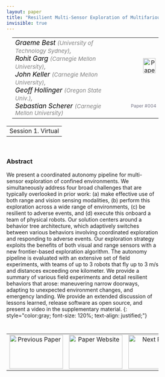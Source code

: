 ```yaml
---
layout: paper
title: "Resilient Multi-Sensor Exploration of Multifarious Environments with a Team of Aerial Robots"
invisible: true
---
```

<head>
<style>
* {
  box-sizing: border-box;
}

#myInput {
  background-position: 10px 10px;
  background-repeat: no-repeat;
  width: 100%;
  font-size: 100%;
  padding: 12px 20px 12px 40px;
  border: 1px solid #ddd;
  margin-bottom: 12px;
}

#myTable, #myTableA {
  border-collapse: collapse;
  width: 100%;
  border: 1px solid #ddd;
  font-size: 100%;
}

#myTable th, #myTable td, #myTableA th, #myTableA td {
  text-align: left;
  padding: 12px;
}

#myTable tr, #myTableA tr {
  border-bottom: 1px solid #ddd;
}

#myTable tr.header, #myTable tr:hover, #myTableA tr.header, #myTableA tr:hover {
  background-color: #f1f1f1;
}


#eventcounter1 a {
    font-size: 12px;
    color: #ffffff;
    display: block;
}

#eventcounter1 a:hover {
    text-decoration: none;
}

#eventcounter2 a {
    font-size: 12px;
    color: #ffffff;
    display: block;
}

#eventcounter2 a:hover {
    text-decoration: none;
}

</style>
</head>

<table width = "95%" style="padding-left: 15px; margin-left: auto; margin-right: 10px;">
<tr><td style = "vertical-align: top; padding-right: 25px;" rowspan="2">
<span style="color:black; font-size: 110%;"><i>
Graeme Best <span style="color:gray; font-size: 85%">(University of Technology Sydney)</span><span style="color:gray; font-size: 100%">,</span><br>
Rohit Garg <span style="color:gray; font-size: 85%">(Carnegie Mellon University)</span><span style="color:gray; font-size: 100%">,</span><br>
John Keller <span style="color:gray; font-size: 85%">(Carnegie Mellon University)</span><span style="color:gray; font-size: 100%">,</span><br>
Geoff Hollinger <span style="color:gray; font-size: 85%">(Oregon State Univ.)</span><span style="color:gray; font-size: 100%">,</span><br>
Sebastian Scherer <span style="color:gray; font-size: 85%">(Carnegie Mellon University)</span>
</i></span>
</td>

<td style="text-align: right;"><a href="http://www.roboticsproceedings.org/rss18/p004.pdf"><img src="{{ site.baseurl }}/images/paper_link.png" alt="Paper Website" width = "33"  height = "40"/></a><br></td>
</tr>
<tr>
<td style="color:#777789; text-align:right; font-size: 75%; margin-right:10px;">Paper&nbsp;#004</td>
</tr>
</table>

<table width="80%" style="margin-top: 20px; margin-left: auto; margin-right: auto;">
  <tr>
    <td style="text-align:center;">Session 1. Virtual</td>
  </tr>
</table>
<br>


### Abstract
We present a coordinated autonomy pipeline for multi-sensor exploration of confined environments. We simultaneously address four broad challenges that are typically overlooked in prior work: (a) make effective use of both range and vision sensing modalities, (b) perform this exploration across a wide range of environments, (c) be resilient to adverse events, and (d) execute this onboard a team of physical robots. Our solution centers around a behavior tree architecture, which adaptively switches between various behaviors involving coordinated exploration and responding to adverse events. Our exploration strategy exploits the benefits of both visual and range sensors with a new frontier-based exploration algorithm. The autonomy pipeline is evaluated with an extensive set of field experiments, with teams of up to 3 robots that fly up to 3 m/s and distances exceeding one kilometer. We provide a summary of various field experiments and detail resilient behaviors that arose: maneuvering narrow doorways, adapting to unexpected environment changes, and emergency landing. We provide an extended discussion of lessons learned, release software as open source, and present a video in the supplementary material.
{: style="color:gray; font-size: 120%; text-align: justified;"}


<table width="100%" style="margin-top:40px;">
<tr>
    <td style="width: 30%; text-align: center;"><a href="{{ site.baseurl }}/program/papers/003/">
<img src="{{ site.baseurl }}/images/previous_paper_icon.png"
       alt="Previous Paper" width = "142"  height = "90"/> 
</a> </td>
<td style="text-align: center;"><a href="{{ site.baseurl }}/program/papers">
<img src="{{ site.baseurl }}/images/overview_icon.png"
       alt="Paper Website" width = "142"  height = "90"/> 
</a> </td>
    <td style="width: 30%; text-align: center;"><a href="{{ site.baseurl }}/program/papers/005/">
    <img src="{{ site.baseurl }}/images/next_paper_icon.png"
        alt="Next Paper" width = "142"  height = "90"/>
    </a></td>
</tr>
</table>
